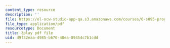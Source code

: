 ```yaml
---
content_type: resource
description: ''
file: https://ol-ocw-studio-app-qa.s3.amazonaws.com/courses/6-s095-programming-for-the-puzzled-january-iap-2018/d9f32eaa4985b67040ea89454c7b1cdd_Fp7usgx_CvM.pdf
file_type: application/pdf
resourcetype: Document
title: 3play pdf file
uid: d9f32eaa-4985-b670-40ea-89454c7b1cdd
---
```

